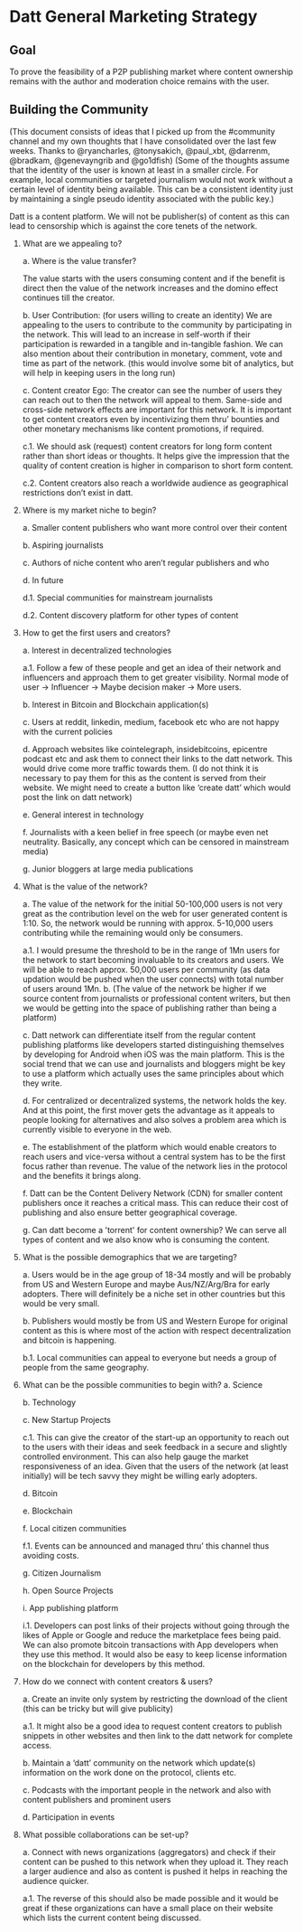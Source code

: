 Datt General Marketing Strategy
===============================

## Goal

To prove the feasibility of a P2P publishing market where content ownership remains with the author and moderation choice remains with the user.

## Building the Community
(This document consists of ideas that I picked up from the #community channel and my own thoughts that I have consolidated over the last few weeks. Thanks to @ryancharles, @tonysakich, @paul_xbt, @darrenm, @bradkam, @genevayngrib and @go1dfish)
(Some of the thoughts assume that the identity of the user is known at least in a smaller circle. For example, local communities or targeted journalism would not work without a certain level of identity being available. This can be a consistent identity just by maintaining a single pseudo identity associated with the public key.)

Datt is a content platform. We will not be publisher(s) of content as this can lead to censorship which is against the core tenets of the network.

1.  What are we appealing to? 

    a. Where is the value transfer?

    The value starts with the users consuming content and if the benefit is direct then the value of the network increases and the domino effect continues till the creator.
    
    b. User Contribution: (for users willing to create an identity) We are appealing to the users to contribute to the community by participating in the network. This will lead to an increase in self-worth if their participation is rewarded in a tangible and in-tangible fashion. We can also mention about their contribution in monetary, comment, vote and time as part of the network. (this would involve some bit of analytics, but will help in keeping users in the long run)
    
    c. Content creator Ego: The creator can see the number of users they can reach out to then the network will appeal to them. Same-side and cross-side network effects are important for this network. It is important to get content creators even by incentivizing them thru’ bounties and other monetary mechanisms like content promotions, if required.
    
      c.1. We should ask (request) content creators for long form content rather than short ideas or thoughts. It helps give the impression that the quality of content creation is higher in comparison to short form content.
      
      c.2. Content creators also reach a worldwide audience as geographical restrictions don’t exist in datt.

2. Where is my market niche to begin?

    a. Smaller content publishers who want more control over their content
    
    b. Aspiring journalists
    
    c. Authors of niche content who aren’t regular publishers and who
    
    d. In future
    
      d.1. Special communities for mainstream journalists
      
      d.2. Content discovery platform for other types of content
      

3. How to get the first users and creators? 

    a. Interest in decentralized technologies
    
      a.1. Follow a few of these people and get an idea of their network and influencers and approach them to get greater visibility. Normal mode of user -> Influencer -> Maybe decision maker -> More users.
      
    b. Interest in Bitcoin and Blockchain application(s)
    
    c. Users at reddit, linkedin, medium, facebook etc who are not happy with the current policies
    
    d. Approach websites like cointelegraph, insidebitcoins, epicentre podcast etc and ask them to connect their links to the datt network. This would drive come more traffic towards them. (I do not think it is necessary to pay them for this as the content is served from their website. We might need to create a button like ‘create datt’ which would post the link on datt network)
    
    e. General interest in technology
    
    f. Journalists with a keen belief in free speech (or maybe even net neutrality. Basically, any concept which can be censored in mainstream media)
    
    g. Junior bloggers at large media publications

4. What is the value of the network? 

    a. The value of the network for the initial 50-100,000 users is not very great as the contribution level on the web for user generated content is 1:10. So, the network would be running with approx. 5-10,000 users contributing while the remaining would only be consumers.
    
      a.1. I would presume the threshold to be in the range of 1Mn users for the network to start becoming invaluable to its creators and users. We will be able to reach approx. 50,000 users per community (as data updation would be pushed when the user connects) with total number of users around 1Mn.
    b. (The value of the network be higher if we source content from journalists or professional content writers, but then we would be getting into the space of publishing rather than being a platform)
    
    c. Datt network can differentiate itself from the regular content publishing platforms like developers started distinguishing themselves by developing for Android when iOS was the main platform. This is the social trend that we can use and journalists and bloggers might be key to use a platform which actually uses the same principles about which they write.
    
    d. For centralized or decentralized systems, the network holds the key. And at this point, the first mover gets the advantage as it appeals to people looking for alternatives and also solves a problem area which is currently visible to everyone in the web.
    
    e. The establishment of the platform which would enable creators to reach users and vice-versa without a central system has to be the first focus rather than revenue. The value of the network lies in the protocol and the benefits it brings along.
    
    f. Datt can be the Content Delivery Network (CDN) for smaller content publishers once it reaches a critical mass. This can reduce their cost of publishing and also ensure better geographical coverage.
    
    g. Can datt become a 'torrent' for content ownership? We can serve all types of content and we also know who is consuming the content.

5. What is the possible demographics that we are targeting? 

    a. Users would be in the age group of 18-34 mostly and will be probably from US and Western Europe and maybe Aus/NZ/Arg/Bra for early adopters. There will definitely be a niche set in other countries but this would be very small.
    
    b. Publishers would mostly be from US and Western Europe for original content as this is where most of the action with respect decentralization and bitcoin is happening.
    
      b.1. Local communities can appeal to everyone but needs a group of people from the same geography.

6. What can be the possible communities to begin with? 
    a. Science

    b. Technology
    
    c. New Startup Projects
    
      c.1. This can give the creator of the start-up an opportunity to reach out to the users with their ideas and seek feedback in a secure and slightly controlled environment. This can also help gauge the market responsiveness of an idea. Given that the users of the network (at least initially) will be tech savvy they might be willing early adopters.
      
    d. Bitcoin
    
    e. Blockchain
    
    f. Local citizen communities
    
      f.1. Events can be announced and managed thru’ this channel thus avoiding costs.
      
    g. Citizen Journalism
    
    h. Open Source Projects
    
    i. App publishing platform
    
      i.1. Developers can post links of their projects without going through the likes of Apple or Google and reduce the marketplace fees being paid. We can also promote bitcoin transactions with App developers when they use this method. It would also be easy to keep license information on the blockchain for developers by this method.

7. How do we connect with content creators & users? 

    a. Create an invite only system by restricting the download of the client (this can be tricky but will give publicity)
    
      a.1. It might also be a good idea to request content creators to publish snippets in other websites and then link to the datt network for complete access.
      
    b. Maintain a ‘datt’ community on the network which update(s) information on the work done on the protocol, clients etc.
    
    c. Podcasts with the important people in the network and also with content publishers and prominent users
    
    d. Participation in events

8. What possible collaborations can be set-up? 

    a. Connect with news organizations (aggregators) and check if their content can be pushed to this network when they upload it. They reach a larger audience and also as content is pushed it helps in reaching the audience quicker.
    
      a.1. The reverse of this should also be made possible and it would be great if these organizations can have a small place on their website which lists the current content being discussed.

